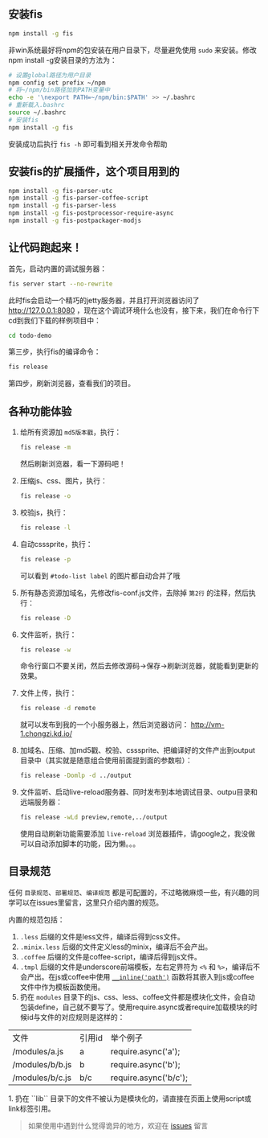 ## 安装fis

```bash
npm install -g fis
```

非win系统最好将npm的包安装在用户目录下，尽量避免使用 ``sudo`` 来安装。修改npm install -g安装目录的方法为：

```bash
# 设置global路径为用户目录
npm config set prefix ~/npm
# 将~/npm/bin路径加到PATH变量中
echo -e '\nexport PATH=~/npm/bin:$PATH' >> ~/.bashrc
# 重新载入.bashrc
source ~/.bashrc
# 安装fis
npm install -g fis
```

安装成功后执行 ``fis -h`` 即可看到相关开发命令帮助

## 安装fis的扩展插件，这个项目用到的

```bash
npm install -g fis-parser-utc
npm install -g fis-parser-coffee-script
npm install -g fis-parser-less
npm install -g fis-postprocessor-require-async
npm install -g fis-postpackager-modjs
```

## 让代码跑起来！

首先，启动内置的调试服务器：

```bash
fis server start --no-rewrite
```

此时fis会启动一个精巧的jetty服务器，并且打开浏览器访问了 http://127.0.0.1:8080 ，现在这个调试环境什么也没有，接下来，我们在命令行下cd到我们下载的样例项目中：

```bash
cd todo-demo
```

第三步，执行fis的编译命令：

```bash
fis release
```

第四步，刷新浏览器，查看我们的项目。

## 各种功能体验

1. 给所有资源加 ``md5版本戳``，执行：

    ```bash
    fis release -m
    ```
    
    然后刷新浏览器，看一下源码吧！

1. 压缩js、css、图片，执行：

    ```bash
    fis release -o
    ```

1. 校验js，执行：

    ```bash
    fis release -l
    ```

1. 自动csssprite，执行：

    ```bash
    fis release -p
    ```
    
    可以看到 ``#todo-list label`` 的图片都自动合并了哦

1. 所有静态资源加域名，先修改fis-conf.js文件，去除掉 ``第2行`` 的注释，然后执行：

    ```bash
    fis release -D
    ```

1. 文件监听，执行：

    ```bash
    fis release -w
    ```
    
    命令行窗口不要关闭，然后去修改源码->保存->刷新浏览器，就能看到更新的效果。

1. 文件上传，执行：

    ```bash
    fis release -d remote
    ```
    
    就可以发布到我的一个小服务器上，然后浏览器访问： http://vm-1.chongzi.kd.io/

1. 加域名、压缩、加md5戳、校验、csssprite、把编译好的文件产出到output目录中（其实就是随意组合使用前面提到面的参数啦）：

    ```bash
    fis release -Domlp -d ../output
    ```

1. 文件监听、启动live-reload服务器、同时发布到本地调试目录、outpu目录和远端服务器：

    ```bash
    fis release -wLd preview,remote,../output
    ```

    使用自动刷新功能需要添加 ``live-reload`` 浏览器插件，请google之，我没做可以自动添加脚本的功能，因为懒。。。

## 目录规范

任何 ``目录规范``、``部署规范``、``编译规范`` 都是可配置的，不过略微麻烦一些，有兴趣的同学可以在issues里留言，这里只介绍内置的规范。

内置的规范包括：

1. ``.less`` 后缀的文件是less文件，编译后得到css文件。
1. ``.minix.less`` 后缀的文件定义less的minix，编译后不会产出。
1. ``.coffee`` 后缀的文件是coffee-script，编译后得到js文件。
1. ``.tmpl`` 后缀的文件是underscore前端模板，左右定界符为 ``<%`` 和 ``%>``，编译后不会产出。在js或coffee中使用 [``__inline('path')``](https://github.com/fouber/modjs-todo-demo/blob/master/modules/views/todos.js#L12) 函数将其嵌入到js或coffee文件中作为模板函数使用。
1. 扔在 ``modules`` 目录下的js、css、less、coffee文件都是模块化文件，会自动包装define，自己就不要写了。使用require.async或者require加载模块的时候id与文件的对应规则是这样的：
<table>
    <tr>
        <td>文件</td>
        <td>引用id</td>
        <td>举个例子</td>
    </tr>
    <tr>
        <td>/modules/a.js</td>
        <td>a</td>
        <td>require.async('a');</td>
    </tr>
    <tr>
        <td>/modules/b/b.js</td>
        <td>b</td>
        <td>require.async('b');</td>
    </tr>
    <tr>
        <td>/modules/b/c.js</td>
        <td>b/c</td>
        <td>require.async('b/c');</td>
    </tr>
</table>
1. 扔在 ``lib`` 目录下的文件不被认为是模块化的，请直接在页面上使用script或link标签引用。

> 如果使用中遇到什么觉得诡异的地方，欢迎在 [issues](https://github.com/fouber/fis/issues) 留言